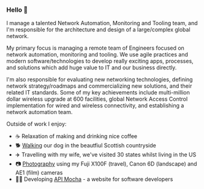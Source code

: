 ### Hello 👋

I manage a talented Network Automation, Monitoring and Tooling team, and I'm responsible for the architecture and design of a large/complex global network.

My primary focus is managing a remote team of Engineers focused on network automation, monitoring and tooling.  We use agile practices and modern software/technologies to develop really exciting apps, processes, and solutions which add huge value to IT and our business directly.  

I'm also responsible for evaluating new networking technologies, defining network strategy/roadmaps and commercializing new solutions, and their related IT standards.  Some of my key achievements include multi-million dollar wireless upgrade at 600 facilities, global Network Access Control implementation for wired and wireless connectivity, and establishing a network automation team.

Outside of work I enjoy:
- ☕️ Relaxation of making and drinking nice coffee
- 🐕 [Walking](https://500px.com/photo/1043822168/winter-walk-in-aberdeenshire-by-peter-moorey) our dog in the beautfiul Scottish countryside
- ✈️ Travelling with my wife, we've visited 30 states whilst living in the US
- 📷 [Photography](https://500px.com/p/PeterMoorey?view=photos) using my Fuji X100F (travel), Canon 6D (landscape) and AE1 (film) cameras
- 👨‍💻 Developing [API Mocha](https://apimocha.com) - a website for software developers

